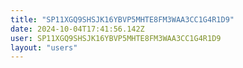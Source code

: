 ```yaml
---
title: "SP11XGQ9SHSJK16YBVP5MHTE8FM3WAA3CC1G4R1D9"
date: 2024-10-04T17:41:56.142Z
user: SP11XGQ9SHSJK16YBVP5MHTE8FM3WAA3CC1G4R1D9
layout: "users"
---
```

    